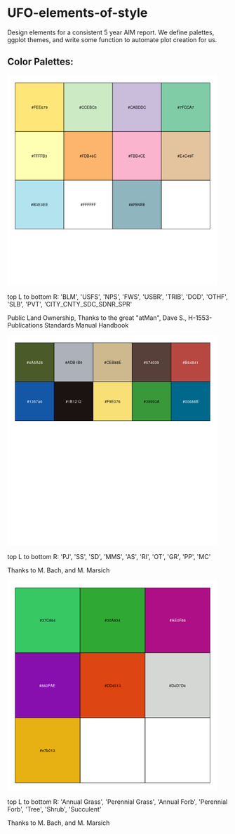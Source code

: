 # UFO-elements-of-style

Design elements for a consistent 5 year AIM report. We define palettes, ggplot themes, and write some function to automate plot creation for us. 



## Color Palettes:

![Public Land Ownership](./results/plots/public_lands.png)

top L to bottom R: 
'BLM', 'USFS', 'NPS', 'FWS',
'USBR', 'TRIB', 'DOD', 'OTHF',
'SLB', 'PVT', 'CITY_CNTY_SDC_SDNR_SPR'

Public Land Ownership, Thanks to the great "atMan", Dave S.,
H-1553-Publications Standards Manual Handbook




![Stratum Colors](results/plots/strata.png)

top L to bottom R: 
'PJ', 'SS', 'SD', 'MMS', 'AS',
'RI', 'OT', 'GR', 'PP', 'MC'

Thanks to M. Bach, and M. Marsich


![Lifeform Colors](results/plots/lifeforms.png)

top L to bottom R:
'Annual Grass', 'Perennial Grass', 'Annual Forb', 
'Perennial Forb', 'Tree', 'Shrub',
'Succulent'

Thanks to M. Bach, and M. Marsich
